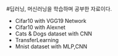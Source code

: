#딥러닝, 머신러닝을 학습하며 공부한 자료이다. 

  -  Cifar10 with VGG19 Network
  -  Cifar10 with Alexnet 
  -  Cats & Dogs dataset with CNN
  -  TransferLearning
  -  Mnist dataset with MLP,CNN 
